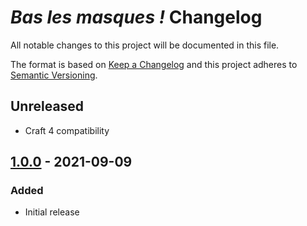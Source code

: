 # *Bas les masques !* Changelog

All notable changes to this project will be documented in this file.

The format is based on [Keep a Changelog](http://keepachangelog.com/) and this project adheres to [Semantic Versioning](http://semver.org/).

## Unreleased
- Craft 4 compatibility

## [1.0.0] - 2021-09-09
### Added
- Initial release

[1.0.0]: https://github.com/nstCactus/craft-bas-les-masques/releases/tag/1.0.0
